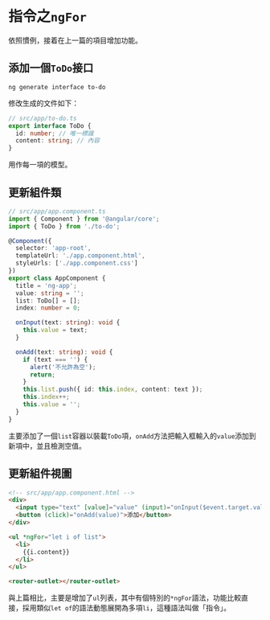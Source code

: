 # 指令之`ngFor`
依照慣例，接着在上一篇的項目增加功能。
## 添加一個`ToDo`接口
```
ng generate interface to-do
```
修改生成的文件如下：
```typescript
// src/app/to-do.ts
export interface ToDo {
  id: number; // 唯一標識
  content: string; // 內容
}
```
用作每一項的模型。
## 更新組件類
```typescript
// src/app/app.component.ts
import { Component } from '@angular/core';
import { ToDo } from './to-do';

@Component({
  selector: 'app-root',
  templateUrl: './app.component.html',
  styleUrls: ['./app.component.css']
})
export class AppComponent {
  title = 'ng-app';
  value: string = '';
  list: ToDo[] = [];
  index: number = 0;

  onInput(text: string): void {
    this.value = text;
  }

  onAdd(text: string): void {
    if (text === '') {
      alert('不允許為空');
      return;
    }
    this.list.push({ id: this.index, content: text });
    this.index++;
    this.value = '';
  }
}
```
主要添加了一個`list`容器以裝載`ToDo`項，`onAdd`方法把輸入框輸入的`value`添加到新項中，並且檢測空值。
## 更新組件視圖
```html
<!-- src/app/app.component.html -->
<div>
  <input type="text" [value]="value" (input)="onInput($event.target.value)" />
  <button (click)="onAdd(value)">添加</button>
</div>

<ul *ngFor="let i of list">
  <li>
    {{i.content}}
  </li>
</ul>

<router-outlet></router-outlet>
```
與上篇相比，主要是增加了`ul`列表，其中有個特別的`*ngFor`語法，功能比較直接，採用類似`let of`的語法動態展開為多項`li`，這種語法叫做「指令」。